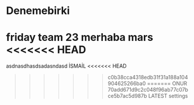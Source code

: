 # Denemebirki
friday team 23
merhaba mars
<<<<<<< HEAD
=======
asdnasdhasdsadasndasd
İSMAİL
<<<<<<< HEAD
>>>>>>> c0b38cca4318edb31f31a188a104904625266ba0
=======
ONUR
>>>>>>> 70add671d9c2c048f96ab77c07bce5b7ac5d987b
LATEST settings

